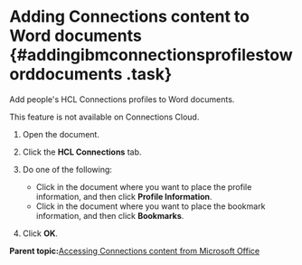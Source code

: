# Adding Connections content to Word documents {#addingibmconnectionsprofilestoworddocuments .task}

Add people's HCL Connections profiles to Word documents.

This feature is not available on Connections Cloud.

1.  Open the document.

2.  Click the **HCL Connections** tab.

3.  Do one of the following:

    -   Click in the document where you want to place the profile information, and then click **Profile Information**.
    -   Click in the document where you want to place the bookmark information, and then click **Bookmarks**.
4.  Click **OK**.


**Parent topic:**[Accessing Connections content from Microsoft Office](../../connectors/enduser/c_ms_plugins_office.md)

